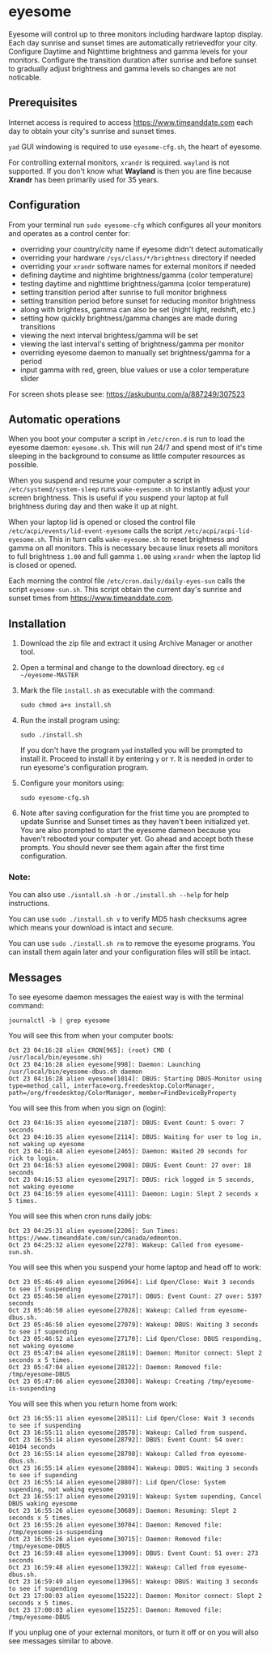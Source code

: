 # eyesome

Eyesome will control up to three monitors including hardware laptop display.
Each day sunrise and sunset times are automatically retrievedfor your city.
Configure Daytime and Nighttime brightness and gamma levels for your monitors.
Configure the transition duration after sunrise and before sunset to gradually
adjust brightness and gamma levels so changes are not noticable.

## Prerequisites

Internet access is required to access https://www.timeanddate.com each day to
obtain your city's sunrise and sunset times.

`yad` GUI windowing is required to use `eyesome-cfg.sh`, the heart of eyesome.

For controlling external monitors, `xrandr` is required. `wayland` is not
supported. If you don't know what **Wayland** is then you are fine because
**Xrandr** has been primarily used for 35 years.

## Configuration

From your terminal run `sudo eyesome-cfg` which configures all your monitors 
and operates as a control center for:

- overriding your country/city name if eyesome didn't detect automatically
- overriding your hardware `/sys/class/*/brightness` directory if needed
- overriding your `xrandr` software names for external monitors if needed
- defining daytime and nightime brightness/gamma (color temperature)
- testing daytime and nighttime brightness/gamma (color temperature)
- setting transition period after sunrise to full monitor brighness
- setting transition period before sunset for reducing monitor brightness
- along with brightess, gamma can also be set (night light, redshift, etc.)
- setting how quickly brightness/gamma changes are made during transitions
- viewing the next interval brightess/gamma will be set
- viewing the last interval's setting of brightness/gamma per monitor
- overriding eyesome daemon to manually set brightness/gamma for a period
- input gamma with red, green, blue values or use a color temperature slider

For screen shots please see: https://askubuntu.com/a/887249/307523

## Automatic operations

When you boot your computer a script in `/etc/cron.d` is run to load the
eyesome daemon: `eyesome.sh`. This will run 24/7 and spend most of it's time
sleeping in the background to consume as little computer resources as possible.

When you suspend and resume your computer a script in `/etc/systemd/system-sleep` 
runs `wake-eyesome.sh` to instantly adjust your screen brightness.
This is useful if you suspend your laptop at full brightness during day
and then wake it up at night.

When your laptop lid is opened or closed the control file
`/etc/acpi/events/lid-event-eyesome` calls the script 
`/etc/acpi/acpi-lid-eyesome.sh`. This in turn calls `wake-eyesome.sh` to
reset brightness and gamma on all monitors. This is necessary because 
linux resets all monitors to full brightness `1.00` and full gamma `1.00`
using `xrandr` when the laptop lid is closed or opened.

Each morning the control file `/etc/cron.daily/daily-eyes-sun` calls the 
script `eyesome-sun.sh`.  This script obtain the current day's
sunrise and sunset times from https://www.timeanddate.com.

## Installation

1. Download the zip file and extract it using Archive Manager or another tool.

2. Open a terminal and change to the download directory. eg 
`cd ~/eyesome-MASTER`

3. Mark the file `install.sh` as executable with the command:

    `sudo chmod a+x install.sh`
    
4. Run the install program using:

    `sudo ./install.sh`
    
    If you don't have the program `yad` installed you will be prompted to install
    it. Proceed to install it by entering `y` or `Y`. It is needed in order to
    run eyesome's configuration program.
    
5. Configure your monitors using:

    `sudo eyesome-cfg.sh`
    
6. Note after saving configuration for the frist time you are prompted to 
update Sunrise and Sunset times as they haven't been initialized yet. You
are also prompted to start the eyesome dameon because you haven't rebooted
your computer yet. Go ahead and accept both these prompts. You should never
see them again after the first time configuration.
    
### Note:

You can also use `./isntall.sh -h` or `./install.sh --help` for help instructions.

You can use `sudo ./install.sh v` to verify MD5 hash checksums agree which means
your download is intact and secure.

You can use `sudo ./install.sh rm` to remove the eyesome programs. You can
install them again later and your configuration files will still be intact.

## Messages

To see eyesome daemon messages the eaiest way is with the terminal command:

    journalctl -b | grep eyesome

You will see this from when your computer boots:

    Oct 23 04:16:28 alien CRON[965]: (root) CMD (   /usr/local/bin/eyesome.sh)
    Oct 23 04:16:28 alien eyesome[998]: Daemon: Launching /usr/local/bin/eyesome-dbus.sh daemon
    Oct 23 04:16:28 alien eyesome[1014]: DBUS: Starting DBUS-Monitor using type=method_call, interface=org.freedesktop.ColorManager, path=/org/freedesktop/ColorManager, member=FindDeviceByProperty
    
You will see this from when you sign on (login):

    Oct 23 04:16:35 alien eyesome[2107]: DBUS: Event Count: 5 over: 7 seconds
    Oct 23 04:16:35 alien eyesome[2114]: DBUS: Waiting for user to log in, not waking up eyesome
    Oct 23 04:16:48 alien eyesome[2465]: Daemon: Waited 20 seconds for rick to login.
    Oct 23 04:16:53 alien eyesome[2908]: DBUS: Event Count: 27 over: 18 seconds
    Oct 23 04:16:53 alien eyesome[2917]: DBUS: rick logged in 5 seconds, not waking eyesome
    Oct 23 04:16:59 alien eyesome[4111]: Daemon: Login: Slept 2 seconds x 5 times.

You will see this when cron runs daily jobs:

    Oct 23 04:25:31 alien eyesome[2206]: Sun Times: https://www.timeanddate.com/sun/canada/edmonton.
    Oct 23 04:25:32 alien eyesome[2278]: Wakeup: Called from eyesome-sun.sh.

You will see this when you suspend your home laptop and head off to work:

    Oct 23 05:46:49 alien eyesome[26964]: Lid Open/Close: Wait 3 seconds to see if suspending
    Oct 23 05:46:50 alien eyesome[27017]: DBUS: Event Count: 27 over: 5397 seconds
    Oct 23 05:46:50 alien eyesome[27028]: Wakeup: Called from eyesome-dbus.sh.
    Oct 23 05:46:50 alien eyesome[27079]: Wakeup: DBUS: Waiting 3 seconds to see if supending
    Oct 23 05:46:52 alien eyesome[27170]: Lid Open/Close: DBUS responding, not waking eyesome
    Oct 23 05:47:04 alien eyesome[28119]: Daemon: Monitor connect: Slept 2 seconds x 5 times.
    Oct 23 05:47:04 alien eyesome[28122]: Daemon: Removed file: /tmp/eyesome-DBUS
    Oct 23 05:47:06 alien eyesome[28308]: Wakeup: Creating /tmp/eyesome-is-suspending

You will see this when you return home from work:

    Oct 23 16:55:11 alien eyesome[28511]: Lid Open/Close: Wait 3 seconds to see if suspending
    Oct 23 16:55:11 alien eyesome[28578]: Wakeup: Called from suspend.
    Oct 23 16:55:14 alien eyesome[28792]: DBUS: Event Count: 54 over: 40104 seconds
    Oct 23 16:55:14 alien eyesome[28798]: Wakeup: Called from eyesome-dbus.sh.
    Oct 23 16:55:14 alien eyesome[28804]: Wakeup: DBUS: Waiting 3 seconds to see if supending
    Oct 23 16:55:14 alien eyesome[28807]: Lid Open/Close: System supending, not waking eyesome
    Oct 23 16:55:17 alien eyesome[29319]: Wakeup: System supending, Cancel DBUS waking eyesome
    Oct 23 16:55:26 alien eyesome[30689]: Daemon: Resuming: Slept 2 seconds x 5 times.
    Oct 23 16:55:26 alien eyesome[30704]: Daemon: Removed file: /tmp/eyesome-is-suspending
    Oct 23 16:55:26 alien eyesome[30715]: Daemon: Removed file: /tmp/eyesome-DBUS
    Oct 23 16:59:48 alien eyesome[13909]: DBUS: Event Count: 51 over: 273 seconds
    Oct 23 16:59:48 alien eyesome[13922]: Wakeup: Called from eyesome-dbus.sh.
    Oct 23 16:59:49 alien eyesome[13965]: Wakeup: DBUS: Waiting 3 seconds to see if supending
    Oct 23 17:00:03 alien eyesome[15222]: Daemon: Monitor connect: Slept 2 seconds x 5 times.
    Oct 23 17:00:03 alien eyesome[15225]: Daemon: Removed file: /tmp/eyesome-DBUS

If you unplug one of your external monitors, or turn it off or on you will also see messages similar to above.
